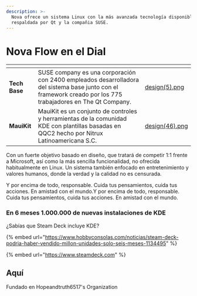 ```yaml
---
description: >-
  Nova ofrece un sistema Linux con la más avanzada tecnología disponible
  respaldada por Qt y la compañia SUSE.
---
```


# Nova Flow en el Dial



<table data-view="cards"><thead><tr><th></th><th></th><th data-hidden data-card-cover data-type="files"></th></tr></thead><tbody><tr><td><strong>Tech Base</strong></td><td>SUSE company es una corporación con 2400 empleados desarrolladora del sistema base junto con el framework creado por los 775 trabajadores en The Qt Company.</td><td><a href=".gitbook/assets/design(5).png">design(5).png</a></td></tr><tr><td><strong>MauiKit</strong></td><td>MauiKit es un conjunto de controles y herramientas de la comunidad KDE con plantillas basadas en QQC2 hecho por Nitrux Latinoamericana S.C.</td><td><a href=".gitbook/assets/design(46).png">design(46).png</a></td></tr></tbody></table>

Con un fuerte objetivo basado en diseño, que tratará de competir 1:1 frente a Microsoft, así como la más sencilla funcionalidad, no ofrecida habitualmente en Linux. Un sistema también enfocado en entretenimiento y valores humanos, donde la verdad y la calidad no es censurada.

Y por encima de todo, responsable. Cuida tus pensamientos, cuida tus acciones. En amistad con el mundo.Y por encima de todo, responsable. Cuida tus pensamientos, cuida tus acciones. En amistad con el mundo.

### En 6 meses 1.000.000 de nuevas instalaciones de KDE

¿Sabías que Steam Deck incluye KDE?

{% embed url="https://www.hobbyconsolas.com/noticias/steam-deck-podria-haber-vendido-millon-unidades-solo-seis-meses-1134495" %}

{% embed url="https://www.steamdeck.com" %}

## Aquí

Fundado en Hopeandtruth6517's Organization
